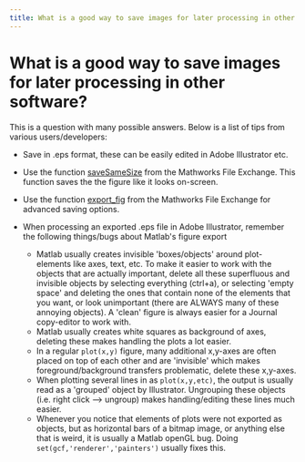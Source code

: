 ```yaml
---
title: What is a good way to save images for later processing in other software?
---
```


# What is a good way to save images for later processing in other software?

This is a question with many possible answers. Below is a list of tips from various users/developers:

- Save in .eps format, these can be easily edited in Adobe Illustrator etc.

- Use the function [saveSameSize](http://www.mathworks.com/matlabcentral/fileexchange/17868-savesamesize) from the Mathworks File Exchange. This function saves the the figure like it looks on-screen.

- Use the function [export_fig](http://www.mathworks.com/matlabcentral/fileexchange/23629-exportfig) from the Mathworks File Exchange for advanced saving options.

- When processing an exported .eps file in Adobe Illustrator, remember the following things/bugs about Matlab's figure export
  - Matlab usually creates invisible 'boxes/objects' around plot-elements like axes, text, etc. To make it easier to work with the objects that are actually important, delete all these superfluous and invisible objects by selecting everything (ctrl+a), or selecting 'empty space' and deleting the ones that contain none of the elements that you want, or look unimportant (there are ALWAYS many of these annoying objects). A 'clean' figure is always easier for a Journal copy-editor to work with.
  - Matlab usually creates white squares as background of axes, deleting these makes handling the plots a lot easier.
  - In a regular `plot(x,y)` figure, many additional x,y-axes are often placed on top of each other and are 'invisible' which makes foreground/background transfers problematic, delete these x,y-axes.
  - When plotting several lines in as `plot(x,y,etc)`, the output is usually read as a 'grouped' object by Illustrator. Ungrouping these objects (i.e. right click --> ungroup) makes handling/editing these lines much easier.
  - Whenever you notice that elements of plots were not exported as objects, but as horizontal bars of a bitmap image, or anything else that is weird, it is usually a Matlab openGL bug. Doing `set(gcf,'renderer','painters')` usually fixes this.
